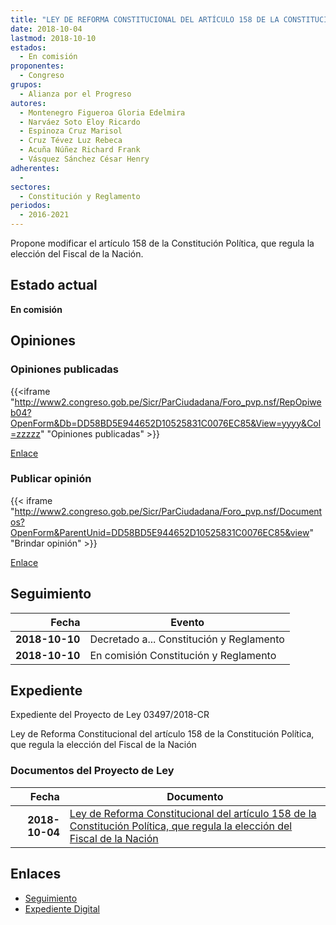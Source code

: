 ```yaml
---
title: "LEY DE REFORMA CONSTITUCIONAL DEL ARTÍCULO 158 DE LA CONSTITUCIÓN POLÍTICA, QUE REGULA LA ELECCIÓN DEL FISCAL DE LA NACIÓN"
date: 2018-10-04
lastmod: 2018-10-10
estados: 
  - En comisión
proponentes: 
  - Congreso
grupos: 
  - Alianza por el Progreso
autores: 
  - Montenegro Figueroa Gloria Edelmira
  - Narváez Soto Eloy Ricardo
  - Espinoza Cruz Marisol
  - Cruz Tévez Luz Rebeca
  - Acuña Núñez Richard Frank
  - Vásquez Sánchez César Henry
adherentes: 
  - 
sectores: 
  - Constitución y Reglamento
periodos: 
  - 2016-2021
---
```


Propone modificar el artículo 158 de la Constitución Política, que regula la elección del Fiscal de la Nación.


## Estado actual

**En comisión**

## Opiniones

### Opiniones publicadas

{{<iframe "http://www2.congreso.gob.pe/Sicr/ParCiudadana/Foro_pvp.nsf/RepOpiweb04?OpenForm&Db=DD58BD5E944652D10525831C0076EC85&View=yyyy&Col=zzzzz" "Opiniones publicadas" >}}

[Enlace](http://www2.congreso.gob.pe/Sicr/ParCiudadana/Foro_pvp.nsf/RepOpiweb04?OpenForm&Db=DD58BD5E944652D10525831C0076EC85&View=yyyy&Col=zzzzz)
### Publicar opinión

{{< iframe "http://www2.congreso.gob.pe/Sicr/ParCiudadana/Foro_pvp.nsf/Documentos?OpenForm&ParentUnid=DD58BD5E944652D10525831C0076EC85&view" "Brindar opinión" >}}

[Enlace](http://www2.congreso.gob.pe/Sicr/ParCiudadana/Foro_pvp.nsf/Documentos?OpenForm&ParentUnid=DD58BD5E944652D10525831C0076EC85&view)

## Seguimiento

| Fecha | Evento |
|------:|--------|
| **2018-10-10** | Decretado a... Constitución y Reglamento|
| **2018-10-10** | En comisión Constitución y Reglamento|


## Expediente

Expediente del Proyecto de Ley 03497/2018-CR

Ley de Reforma Constitucional del artículo 158 de la Constitución Política, que regula la elección del Fiscal de la Nación


### Documentos del Proyecto de Ley

| Fecha | Documento |
|------:|--------|
| **2018-10-04** | [Ley de Reforma Constitucional del artículo 158 de la Constitución Política, que regula la elección del Fiscal de la Nación](http://www.leyes.congreso.gob.pe/Documentos/2016_2021/Proyectos_de_Ley_y_de_Resoluciones_Legislativas/PL0349720181004.pdf) |

## Enlaces 

- [Seguimiento](http://www2.congreso.gob.pe/Sicr/TraDocEstProc/CLProLey2016.nsf/f7fff46988ca05b1052578e100829cc7/0814f296f28345300525831c007c5356?OpenDocument)
- [Expediente Digital](http://www2.congreso.gob.pe/Sicr/TraDocEstProc/CLProLey2016.nsf/f7fff46988ca05b1052578e100829cc7/0814f296f28345300525831c007c5356?OpenDocument&Click=05257FB7005EB655.eb71d0cf91d8294e05256cdf006b5706/$Body/0.1C6C)
